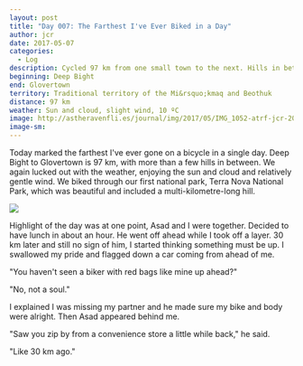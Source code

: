 ```yaml
---
layout: post
title: "Day 007: The Farthest I've Ever Biked in a Day"
author: jcr
date: 2017-05-07
categories:
  - Log
description: Cycled 97 km from one small town to the next. Hills in between.
beginning: Deep Bight
end: Glovertown
territory: Traditional territory of the Mi&rsquo;kmaq and Beothuk
distance: 97 km
weather: Sun and cloud, slight wind, 10 ºC
image: http://astheravenfli.es/journal/img/2017/05/IMG_1052-atrf-jcr-2000-web.jpg
image-sm:
---
```


Today marked the farthest I've ever gone on a bicycle in a single day. Deep Bight to Glovertown is 97 km, with more than a few hills in between. We again lucked out with the weather, enjoying the sun and cloud and relatively gentle wind. We biked through our first national park, Terra Nova National Park, which was beautiful and included a multi-kilometre-long hill. 

<img src="http://astheravenfli.es/journal/img/2017/05/IMG_0287-atrf-jcr-2000-web.jpg">

Highlight of the day was at one point, Asad and I were together. Decided to have lunch in about an hour. He went off ahead while I took off a layer. 30 km later and still no sign of him, I started thinking something must be up. I swallowed my pride and flagged down a car coming from ahead of me.

"You haven't seen a biker with red bags like mine up ahead?"

"No, not a soul."

I explained I was missing my partner and he made sure my bike and body were alright. Then Asad appeared behind me.

"Saw you zip by from a convenience store a little while back," he said. 

"Like 30 km ago."